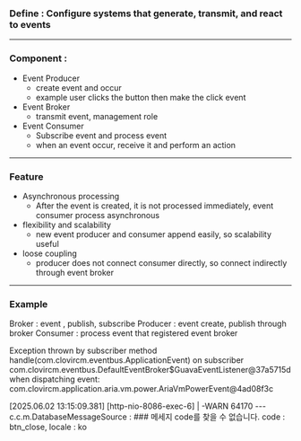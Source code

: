 ### Define :  Configure systems that generate, transmit, and react to events 

---
### Component : 

- Event Producer 
	- create event and occur 
	- example user clicks the button then make the click event 
- Event Broker 
	- transmit event, management role
- Event Consumer 
	- Subscribe event and process event 
	- when an event occur, receive it and perform an action 

----
###  Feature 
- Asynchronous processing 
	- After the event is created, it is not processed immediately, event consumer process asynchronous 
- flexibility and scalability 
	- new event producer and consumer append easily, so scalability useful 
- loose coupling 
	- producer does not connect consumer directly, so connect indirectly through event broker 


----

### Example 

Broker : event  , publish, subscribe 
Producer : event create, publish through broker
Consumer : process event that registered event broker 


Exception thrown by subscriber method handle(com.clovircm.eventbus.ApplicationEvent) on subscriber com.clovircm.eventbus.DefaultEventBroker$GuavaEventListener@37a5715d when dispatching event: com.clovircm.application.aria.vm.power.AriaVmPowerEvent@4ad08f3c 


[2025.06.02 13:15:09.381] [http-nio-8086-exec-6] | -WARN  64170 --- c.c.m.DatabaseMessageSource : ### 메세지 code를 찾을 수 없습니다. code : btn_close, locale : ko 